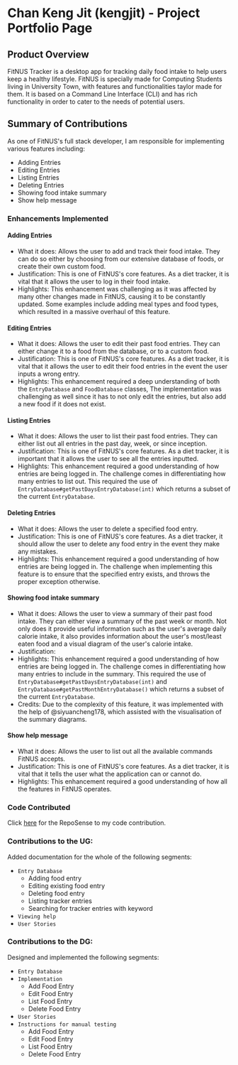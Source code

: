 # Chan Keng Jit (kengjit) - Project Portfolio Page

## Product Overview
FitNUS Tracker is a desktop app for tracking daily food intake to help users keep a healthy lifestyle. 
FitNUS is specially made for Computing Students living in University Town, with features and 
functionalities taylor made for them. It is based on a Command Line Interface (CLI) and has 
rich functionality in order to cater to the needs of potential users.


## Summary of Contributions

As one of FitNUS's full stack developer, I am responsible for implementing various features including:

- Adding Entries
- Editing Entries
- Listing Entries
- Deleting Entries
- Showing food intake summary
- Show help message

### Enhancements Implemented

#### Adding Entries

- What it does: Allows the user to add and track their food intake. They can do so either by choosing from our
extensive database of foods, or create their own custom food.
- Justification: This is one of FitNUS's core features. As a diet tracker, it is vital that it allows the user
to log in their food intake.
- Highlights: This enhancement was challenging as it was affected by many other changes made in FitNUS, causing it
to be constantly updated. Some examples include adding meal types and food types, which resulted in a massive overhaul
of this feature.

#### Editing Entries

- What it does: Allows the user to edit their past food entries. They can either change it to a food from the 
database, or to a custom food.
- Justification: This is one of FitNUS's core features. As a diet tracker, it is vital that it allows the user
  to edit their food entries in the event the user inputs a wrong entry.
- Highlights: This enhancement required a deep understanding of both the `EntryDatabase` and `FoodDatabase` classes,
The implementation was challenging as well since it has to not only edit the entries, but also add a new food if it 
does not exist.

#### Listing Entries

- What it does: Allows the user to list their past food entries. They can either list out all entries in the past day,
week, or since inception.
- Justification: This is one of FitNUS's core features. As a diet tracker, it is important that it allows the user
to see all the entries inputted.
- Highlights: This enhancement required a good understanding of how entries are being logged in. The challenge comes in 
differentiating how many entries to list out. This required the use of `EntryDatabase#getPastDaysEntryDatabase(int)`
which returns a subset of the current `EntryDatabase`. 

#### Deleting Entries

- What it does: Allows the user to delete a specified food entry.
- Justification: This is one of FitNUS's core features. As a diet tracker, it should allow the user to
delete any food entry in the event they make any mistakes.
- Highlights: This enhancement required a good understanding of how entries are being logged in. The challenge when 
implementing this feature is to ensure that the specified entry exists, and throws the proper exception otherwise.

#### Showing food intake summary

- What it does: Allows the user to view a summary of their past food intake. They can either view a summary of the
  past week or month. Not only does it provide useful information such as the user's average daily calorie intake, it also
provides information about the user's most/least eaten food and a visual diagram of the user's calorie intake.
- Justification: 
- Highlights: This enhancement required a good understanding of how entries are being logged in. The challenge comes in
  differentiating how many entries to include in the summary. This required the use of 
`EntryDatabase#getPastDaysEntryDatabase(int)` and `EntryDatabase#getPastMonthEntryDatabase()` which returns a subset of 
the current `EntryDatabase`.
- Credits: Due to the complexity of this feature, it was implemented with the help of @siyuancheng178, which assisted
with the visualisation of the summary diagrams.

#### Show help message

- What it does: Allows the user to list out all the available commands FitNUS accepts. 
- Justification: This is one of FitNUS's core features. As a diet tracker, it is vital that it tells the user what
the application can or cannot do.
- Highlights: This enhancement required a good understanding of how all the features in FitNUS operates. 


### Code Contributed

Click
[here](https://nus-cs2113-ay2122s1.github.io/tp-dashboard/?search=kengjit&sort=groupTitle&sortWithin=title&timeframe=commit&mergegroup=&groupSelect=groupByRepos&breakdown=true&checkedFileTypes=docs~functional-code~test-code~other&since=2021-09-25&tabOpen=true&tabType=authorship&tabAuthor=kengjit&tabRepo=AY2122S1-CS2113T-W12-1%2Ftp%5Bmaster%5D&authorshipIsMergeGroup=false&authorshipFileTypes=docs~functional-code~test-code&authorshipIsBinaryFileTypeChecked=false)
for the RepoSense to my code contribution.


### Contributions to the UG:
Added documentation for the whole of the following segments:
- `Entry Database`
  - Adding food entry
  - Editing existing food entry
  - Deleting food entry
  - Listing tracker entries
  - Searching for tracker entries with keyword
- `Viewing help` 
- `User Stories`

### Contributions to the DG:
Designed and implemented the following segments:
- `Entry Database`
- `Implementation`
  - Add Food Entry
  - Edit Food Entry
  - List Food Entry
  - Delete Food Entry
- `User Stories`
- `Instructions for manual testing`
  - Add Food Entry
  - Edit Food Entry
  - List Food Entry
  - Delete Food Entry
